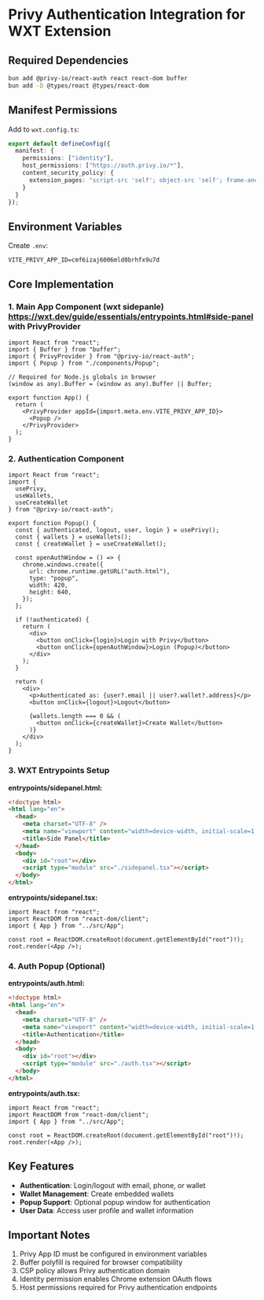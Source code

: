 # Privy Authentication Integration for WXT Extension

## Required Dependencies

```bash
bun add @privy-io/react-auth react react-dom buffer
bun add -D @types/react @types/react-dom
```

## Manifest Permissions

Add to `wxt.config.ts`:
```ts
export default defineConfig({
  manifest: {
    permissions: ["identity"],
    host_permissions: ["https://auth.privy.io/*"],
    content_security_policy: {
      extension_pages: "script-src 'self'; object-src 'self'; frame-ancestors 'none';"
    }
  }
});
```

## Environment Variables

Create `.env`:
```
VITE_PRIVY_APP_ID=cmf6izaj6006mld0brhfx9u7d
```

## Core Implementation

### 1. Main App Component (wxt sidepanle) https://wxt.dev/guide/essentials/entrypoints.html#side-panel with PrivyProvider

```tsx
import React from "react";
import { Buffer } from "buffer";
import { PrivyProvider } from "@privy-io/react-auth";
import { Popup } from "./components/Popup";

// Required for Node.js globals in browser
(window as any).Buffer = (window as any).Buffer || Buffer;

export function App() {
  return (
    <PrivyProvider appId={import.meta.env.VITE_PRIVY_APP_ID}>
      <Popup />
    </PrivyProvider>
  );
}
```

### 2. Authentication Component

```tsx
import React from "react";
import {
  usePrivy,
  useWallets,
  useCreateWallet
} from "@privy-io/react-auth";

export function Popup() {
  const { authenticated, logout, user, login } = usePrivy();
  const { wallets } = useWallets();
  const { createWallet } = useCreateWallet();

  const openAuthWindow = () => {
    chrome.windows.create({
      url: chrome.runtime.getURL("auth.html"),
      type: "popup",
      width: 420,
      height: 640,
    });
  };

  if (!authenticated) {
    return (
      <div>
        <button onClick={login}>Login with Privy</button>
        <button onClick={openAuthWindow}>Login (Popup)</button>
      </div>
    );
  }

  return (
    <div>
      <p>Authenticated as: {user?.email || user?.wallet?.address}</p>
      <button onClick={logout}>Logout</button>

      {wallets.length === 0 && (
        <button onClick={createWallet}>Create Wallet</button>
      )}
    </div>
  );
}
```

### 3. WXT Entrypoints Setup

**entrypoints/sidepanel.html:**
```html
<!doctype html>
<html lang="en">
  <head>
    <meta charset="UTF-8" />
    <meta name="viewport" content="width=device-width, initial-scale=1.0" />
    <title>Side Panel</title>
  </head>
  <body>
    <div id="root"></div>
    <script type="module" src="./sidepanel.tsx"></script>
  </body>
</html>
```

**entrypoints/sidepanel.tsx:**
```tsx
import React from "react";
import ReactDOM from "react-dom/client";
import { App } from "../src/App";

const root = ReactDOM.createRoot(document.getElementById("root")!);
root.render(<App />);
```

### 4. Auth Popup (Optional)

**entrypoints/auth.html:**
```html
<!doctype html>
<html lang="en">
  <head>
    <meta charset="UTF-8" />
    <meta name="viewport" content="width=device-width, initial-scale=1.0" />
    <title>Authentication</title>
  </head>
  <body>
    <div id="root"></div>
    <script type="module" src="./auth.tsx"></script>
  </body>
</html>
```

**entrypoints/auth.tsx:**
```tsx
import React from "react";
import ReactDOM from "react-dom/client";
import { App } from "../src/App";

const root = ReactDOM.createRoot(document.getElementById("root")!);
root.render(<App />);
```

## Key Features

- **Authentication**: Login/logout with email, phone, or wallet
- **Wallet Management**: Create embedded wallets
- **Popup Support**: Optional popup window for authentication
- **User Data**: Access user profile and wallet information

## Important Notes

1. Privy App ID must be configured in environment variables
2. Buffer polyfill is required for browser compatibility
3. CSP policy allows Privy authentication domain
4. Identity permission enables Chrome extension OAuth flows
5. Host permissions required for Privy authentication endpoints
